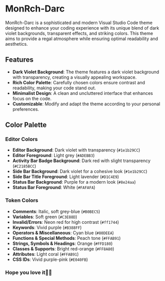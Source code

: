 # MonRch-Darc

MonRch-Darc is a sophisticated and modern Visual Studio Code theme designed to enhance your coding experience with its unique blend of dark violet backgrounds, transparent effects, and striking colors. This theme aims to provide a regal atmosphere while ensuring optimal readability and aesthetics.

## Features

- **Dark Violet Background**: The theme features a dark violet background with transparency, creating a visually appealing workspace.
- **Rich Color Palette**: Carefully chosen colors ensure contrast and readability, making your code stand out.
- **Minimalist Design**: A clean and uncluttered interface that enhances focus on the code.
- **Customizable**: Modify and adapt the theme according to your personal preferences.

## Color Palette

### Editor Colors
- **Editor Background**: Dark violet with transparency (`#1e1b29CC`)
- **Editor Foreground**: Light grey (`#ADEBB3`)
- **Activity Bar Badge Background**: Dark red with slight transparency (`#C2185BCC`)
- **Side Bar Background**: Dark violet for a cohesive look (`#1e1b29CC`)
- **Side Bar Title Foreground**: Light lavender (`#D1C4E9`)
- **Status Bar Background**: Purple for a modern look (`#8e24aa`)
- **Status Bar Foreground**: White (`#FAFAFA`)

### Token Colors
- **Comments**: Italic, soft grey-blue (`#B0BEC5`)
- **Variables**: Soft green (`#C3E88D`)
- **Invalid/Errors**: Neon red for high contrast (`#ff1744`)
- **Keywords**: Vivid purple (`#B388FF`)
- **Operators & Miscellaneous**: Cyan blue (`#80DEEA`)
- **Functions & Special Methods**: Peach tone (`#FFAB91`)
- **Strings, Symbols & Headings**: Orange (`#FFD180`)
- **Classes & Supports**: Bright red-orange (`#FF8A80`)
- **Attributes**: Light coral (`#FFAB91`)
- **CSS IDs**: Vivid purple-pink (`#E040FB`)

### Hope you love it🖤😁
